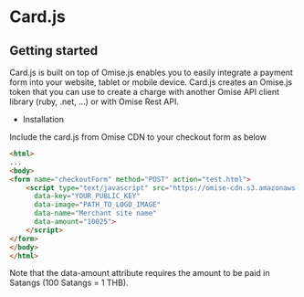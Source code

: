 Card.js
=======


Getting started
---------------

Card.js is built on top of Omise.js enables you to easily integrate a payment form into your website, tablet or mobile device. Card.js creates an Omise.js token that you can use to create a charge with another Omise API client library (ruby, .net, ...) or with Omise Rest API.

* Installation

Include the card.js from Omise CDN to your checkout form as below

```html
<html>
...
<body>
<form name="checkoutForm" method="POST" action="test.html">
    <script type="text/javascript" src="https://omise-cdn.s3.amazonaws.com/card.js"
      data-key="YOUR_PUBLIC_KEY"
      data-image="PATH_TO_LOGO_IMAGE"
      data-name="Merchant site name"
      data-amount="10025">
    </script>
</form>
</body>
</html>
```

Note that the data-amount attribute requires the amount to be paid in Satangs (100 Satangs = 1 THB).


